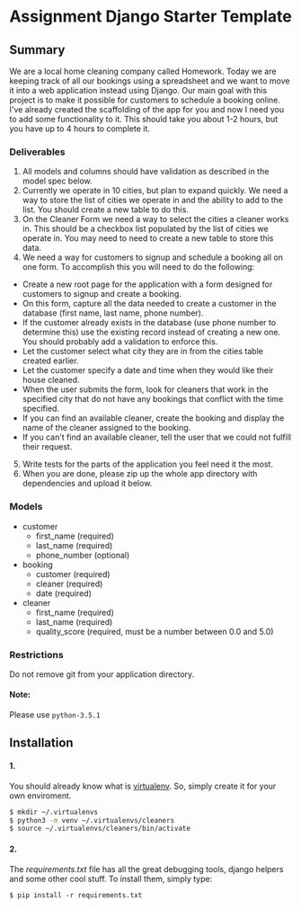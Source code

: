# Assignment Django Starter Template

## Summary
We are a local home cleaning company called Homework. Today we are keeping track of all our bookings using a spreadsheet and we want to move it into a web application instead using Django. Our main goal with this project is to make it possible for customers to schedule a booking online. I've already created the scaffolding of the app for you and now I need you to add some functionality to it. This should take you about 1-2 hours, but you have up to 4 hours to complete it.

### Deliverables
1. All models and columns should have validation as described in the model spec below.
2. Currently we operate in 10 cities, but plan to expand quickly. We need a way to store the list of cities we operate in and the ability to add to the list. You should create a new table to do this.
3. On the Cleaner Form we need a way to select the cities a cleaner works in. This should be a checkbox list populated by the list of cities we operate in. You may need to need to create a new table to store this data.
4. We need a way for customers to signup and schedule a booking all on one form. To accomplish this you will need to do the following:
  - Create a new root page for the application with a form designed for customers to signup and create a booking.
  - On this form, capture all the data needed to create a customer in the database (first name, last name, phone number).
  - If the customer already exists in the database (use phone number to determine this) use the existing record instead of creating a new one. You should probably add a validation to enforce this.
  - Let the customer select what city they are in from the cities table created earlier.
  - Let the customer specify a date and time when they would like their house cleaned.
  - When the user submits the form, look for cleaners that work in the specified city that do not have any bookings that conflict with the time specified.
  - If you can find an available cleaner, create the booking and display the name of the cleaner assigned to the booking.
  - If you can't find an available cleaner, tell the user that we could not fulfill their request.
5. Write tests for the parts of the application you feel need it the most.
6. When you are done, please zip up the whole app directory with dependencies and upload it below.

### Models
- customer
  - first_name (required)
  - last_name (required)
  - phone_number (optional)
- booking
  - customer (required)
  - cleaner (required)
  - date (required)
- cleaner
  - first_name (required)
  - last_name (required)
  - quality_score (required, must be a number between 0.0 and 5.0)
### Restrictions
Do not remove git from your application directory.


#### Note:
Please use `python-3.5.1`

## Installation

#### 1.
You should already know what is [virtualenv](http://www.virtualenv.org/). So, simply create it for your own enviroment.
````bash
$ mkdir ~/.virtualenvs
$ python3 -m venv ~/.virtualenvs/cleaners
$ source ~/.virtualenvs/cleaners/bin/activate
````
#### 2.
The *requirements.txt* file  has all the great debugging tools, django helpers and some other cool stuff. To install them, simply type:

`$ pip install -r requirements.txt`

